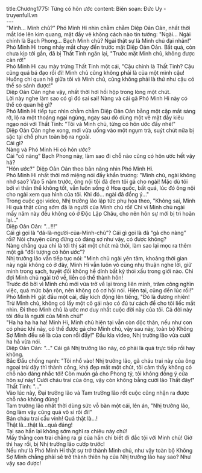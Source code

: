 title:Chương1775: Từng có hôn ước
content:
Biên soạn: Đức Uy - truyenfull.vn<br>---<br>"Minh... Minh chủ?" Phó Minh Hi nhìn chằm chằm Diệp Oản Oản, nhất thời mắt lóe lên kim quang, mặt đầy vẻ không cách nào tin tưởng: "Ngài... Ngài chính là Bạch Phong... Bạch Minh chủ? Ngài thật sự là Minh chủ đại nhân!"<br>Phó Minh Hi trong nháy mắt chạy đến trước mặt Diệp Oản Oản. Bất quá, còn chưa kịp tới gần, đã bị Thất Tinh ngăn lại, "Trước mặt Minh chủ, không được càn rỡ!"<br>Phó Minh Hi cau mày trừng Thất Tinh một cái, "Cậu chính là Thất Tinh? Cậu cũng quá bá đạo rồi đi! Minh chủ cũng không phải là của một mình cậu! Huống chi quan hệ giữa tôi và Minh chủ, cũng không phải là thứ như cậu có thể so sánh được!"<br>Diệp Oản Oản nghe vậy, nhất thời hơi hồi hộp trong lòng một chút.<br>Lời này nghe làm sao có gì đó sai sai! Nàng và cái gã Phó Minh Hi này có thể có quan hệ gì?<br>Phó Minh Hi tiếp tục nhìn chằm chằm Diệp Oản Oản bằng một cặp mắt sáng rỡ, lộ ra một thoáng ngại ngùng, ngay sau đó dùng một vẻ mặt đầy kiêu ngạo nói với Thất Tinh: "Tôi và Minh chủ, từng có hôn ước đấy nhé!"<br>Diệp Oản Oản nghe xong, mới vừa uống vào một ngụm trà, suýt chút nữa bị sặc tại chỗ phun toàn bộ ra ngoài.<br>Cái gì?<br>Nàng và Phó Minh Hi có hôn ước?<br>Cái “cô nàng” Bạch Phong này, làm sao đi chỗ nào cũng có hôn ước hết vậy hả?<br>"Hôn ước?" Diệp Oản Oản theo bản năng nhìn Phó Minh Hi.<br>Phó Minh Hi nhất thời mở miệng nói đầy khẩn trương: "Minh chủ, ngài không nhớ sao? Vào 5 năm trước, ông nội tôi đã đem tôi gả cho ngài! Mặc dù tôi bởi vì thân thể không tốt, vẫn luôn sống ở Hoa quốc, bất quá, lúc đó ông nội cho ngài xem qua hình của tôi. Khi đó... ngài đã đồng ý..."<br>Trong cuộc gọi video, Nhị trưởng lão lập tức phụ họa theo, "Không sai, Minh Hi quả thật cũng sớm đã là người của Minh chủ rồi! Chỉ vì Minh chủ ngài mấy năm này đều không có ở Độc Lập Châu, cho nên hôn sự mới bị trì hoãn lại…"<br>Diệp Oản Oản: "...!!!"<br>Cái gì gọi là “đã-là-người-của-Minh-chủ”? Cái gì gọi là đã “gả cho nàng” rồi? Nói chuyện cũng đừng có đáng sợ như vậy, có được không?<br>Nàng chẳng qua chỉ là tới thị sát một chút mà thôi, làm sao lại mọc ra thêm một gã “đối tượng có hôn ước”?<br>Nhị trưởng lão vẫn tiếp tục nói: "Minh chủ ngài yên tâm, khoảng thời gian này ngài không có ở đây, Minh Hi vẫn luôn vô cùng nhu thuận nghe lời, giữ mình trong sạch, tuyệt đối không hề dính bất kỳ thói xấu trong giới nào. Chỉ đợi Minh chủ ngài trở về, liền có thể thành hôn!<br>Trước đó bởi vì Minh chủ mới vừa trở về lại trong liên minh, trăm công nghìn việc, quá mức bận rộn, nên không có cơ hội nói. Hiện tại, cũng đến lúc rồi!"<br>Phó Minh Hi gật đầu một cái, đầy kích động lên tiếng, "Đó là đương nhiên! Trừ Minh chủ, không có lấy một cô gái nào có đủ tư cách để cho tôi liếc mắt nhìn. Đi theo Minh chủ là ước mơ duy nhất cuộc đời này của tôi. Cả đời này tôi đều là người của Minh chủ!"<br>"Ha ha ha ha ha! Minh Hi, Minh chủ hiện tại vẫn còn độc thân, nếu như con có phúc khí này, có thể được gả cho Minh chủ, vậy sau này, toàn bộ Không Sợ Minh đều sẽ là của con rồi đấy!" Đầu kia video, Nhị trưởng lão vừa cười ha hả vừa nói.<br>Diệp Oản Oản: "..." Cái gã Nhị trưởng lão này, có phải là quá trực tiếp rồi hay không.<br>Bắc Đẩu chống nạnh: "Tôi nhổ vào! Nhị trưởng lão, gã cháu trai này của ông ngoại trừ dậy thì thành công, khá đẹp mắt một chút, tôi cảm thấy không có chỗ nào đáng nhắc tới! Còn muốn gả cho Phong tỷ, tôi không đồng ý cửa hôn sự này! Cưới cháu trai của ông, vậy còn không bằng cưới lão Thất đây!"<br>Thất Tinh: "..."<br>Vào lúc này, Đại trưởng lão và Tam trưởng lão rốt cuộc cũng nhận ra được chỗ nào không đúng!<br>Tam trưởng lão nhất thời dùng sức vỗ bàn một cái, lên án, "Nhị trưởng lão, ông làm vậy cũng quá vô sỉ rồi đi!"<br>Bán cháu trai cầu vinh! Quả thật là…!<br>Thật là…thật là…quá đáng!<br>Tại sao hắn lại không sớm nghĩ ra chiêu này chứ!<br>Mấy thằng con trai chẳng ra gì của hắn chỉ biết đi đắc tội với Minh chủ! Giờ thì hay rồi, bị Nhị trưởng lão cướp trước!<br>Nếu như là Phó Minh Hi thật sự trở thành Minh chủ, như vậy toàn bộ Không Sợ Minh chẳng phải sẽ trở thành thiên hạ của Nhị trưởng lão hay sao? Như vậy sao được!